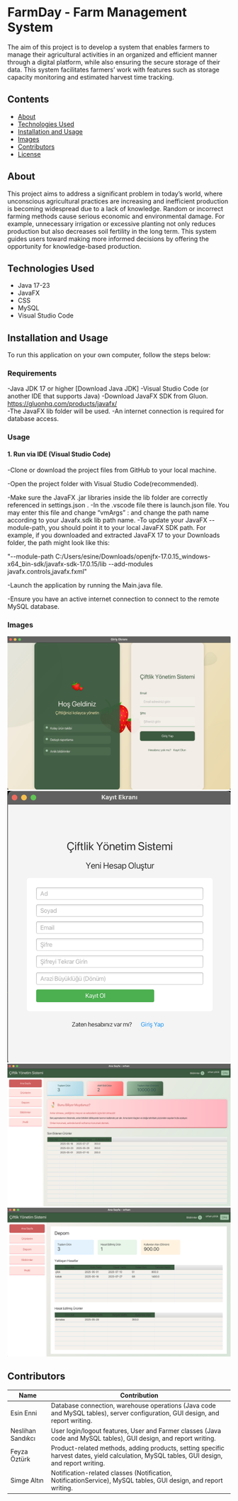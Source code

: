 
# FarmDay - Farm Management System
The aim of this project is to develop a system that enables farmers to manage their agricultural activities in an organized and efficient manner through a digital platform, while also ensuring the secure storage of their data. This system facilitates farmers’ work with features such as storage capacity monitoring and estimated harvest time tracking.


## Contents

- [About](#about)
- [Technologies Used](#technologies-used)
- [Installation and Usage](#installation-and-usage)
- [Images](#images)
- [Contributors](#contributors)
- [License](#license)

## About
This project aims to address a significant problem in today’s world, where unconscious agricultural practices are increasing and inefficient production is becoming widespread due to a lack of knowledge. Random or incorrect farming methods cause serious economic and environmental damage. For example, unnecessary irrigation or excessive planting not only reduces production but also decreases soil fertility in the long term.
This system guides users toward making more informed decisions by offering the opportunity for knowledge-based production.


## Technologies Used

- Java 17-23
- JavaFX
- CSS
- MySQL
- Visual Studio Code

## Installation and Usage

To run this application on your own computer, follow the steps below:


### Requirements
-Java JDK 17 or higher [Download Java JDK]
-Visual Studio Code (or another IDE that supports Java)
-Download JavaFX SDK from Gluon. https://gluonhq.com/products/javafx/    
-The JavaFX lib folder will be used. 
-An internet connection is required for database access.

### Usage
####  1. Run via IDE (Visual Studio Code)
-Clone or download the project files from GitHub to your local machine.


-Open the project folder with Visual Studio Code(recommended).


-Make sure the JavaFX .jar libraries inside the lib folder are correctly referenced in settings.json .
-In the .vscode file there is launch.json file. You may enter this file and change “vmArgs” : and change the path name according to your Javafx.sdk lib path name. 
-To update your JavaFX --module-path, you should point it to your local JavaFX SDK path. For example, if you downloaded and extracted JavaFX 17 to your Downloads folder, the path might look like this:

"--module-path C:/Users/esine/Downloads/openjfx-17.0.15_windows-x64_bin-sdk/javafx-sdk-17.0.15/lib --add-modules javafx.controls,javafx.fxml"

-Launch the application by running the Main.java file.


-Ensure you have an active internet connection to connect to the remote MySQL database.
### Images

![Login](src/images/login.png)
![Register page](src/images/register.png)
![Main page](src/images/mainPage.png)
![Warehouse](src/images/warehouse.png)


## Contributors

| Name           | Contribution                                               					     |                                                      
|----------------|------------------------------------------------------------------------------------------------------|
| Esin Enni      | Database connection, warehouse operations (Java code and MySQL tables), server configuration, GUI design, and report writing. 					           	|
| Neslihan Sandıkcı | User login/logout features, User and Farmer classes (Java code and MySQL tables), GUI design, and report writing.            |
| Feyza Öztürk   | Product-related methods, adding products, setting specific harvest dates, yield calculation, MySQL tables, GUI design, and report writing. |
| Simge Altın    | Notification-related classes (Notification, NotificationService), MySQL tables, GUI design, and report writing.                |










